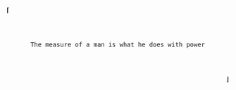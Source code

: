 <p align=left>
  <strong> ⌈ </strong>
</p>

<br>
<br>

<p align=center>
  <samp>
    The measure of a man is what he does with power <br>
    
  </samp>
</p>

<br>
<br>

<p align=right>
  <strong> ⌋ </strong>
</p>

